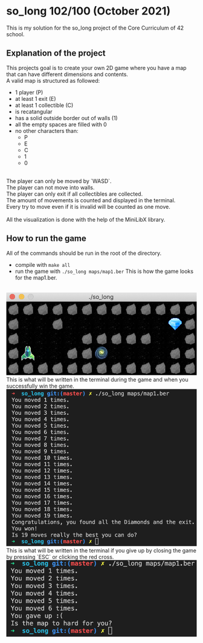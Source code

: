 # so_long 102/100 (October 2021)
This is my solution for the so_long project of the Core Curriculum of 42 school.<br>

## Explanation of the project

This projects goal is to create your own 2D game where you have a map that can have different dimensions and contents.<br>
A valid map is structured as followed:<br>
- 1 player (P)
- at least 1 exit (E)
- at least 1 collectible (C)
- is recatangular
- has a solid outside border out of walls (1)
- all the empty spaces are filled with 0
- no other characters than:
  * P
  * E
  * C
  * 1
  * 0
<br>
The player can only be moved by `WASD`.<br>
The player can not move into walls.<br>
The player can only exit if all collectibles are collected.<br>
The amount of movements is counted and displayed in the terminal.<br>
Every try to move even if it is invalid will be counted as one move.<br>
<br>
All the visualization is done with the help of the MiniLibX library.<br>

## How to run the game

All of the commands should be run in the root of the directory.<br>
- compile with `make all`
- run the game with `./so_long maps/map1.ber`
This is how the game looks for the map1.ber.<br>
<br>
<img src="images/example.png"><br>
This is what will be written in the terminal during the game and when you successfully win the game.<br>
<img src="images/terminal_win.png"><br>
This is what will be written in the terminal if you give up by closing the game by pressing `ESC` or clicking the red cross.<br>
<img src="images/terminal_give_up.png"><br>
